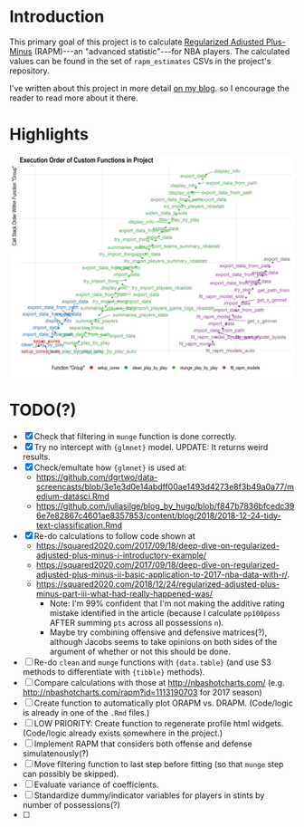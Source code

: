 
# Introduction

This primary goal of this project is to calculate 
[Regularized Adjusted Plus-Minus](https://www.nbastuffer.com/analytics101/regularized-adjusted-plus-minus-rapm/) 
(RAPM)---an "advanced statistic"---for NBA players. 
The calculated values can be found in the set of `rapm_estimates` 
CSVs in the project's repository.

I've written about this project in more detail [on my blog](https://tonyelhabr.rbind.io).
so I encourage the reader to read more about it there.

# Highlights

![](figs/viz_proj_funcs.png)

# TODO(?)

+ [x] Check that filtering in `munge` function is done correctly.
+ [x] Try no intercept with `{glmnet}` model. UPDATE: It returns weird results.
+ [x] Check/emultate how `{glmnet}` is used at:
    + https://github.com/dgrtwo/data-screencasts/blob/3e1e3d0e14abdff00ae1493d4273e8f3b49a0a77/medium-datasci.Rmd
    + https://github.com/juliasilge/blog_by_hugo/blob/f847b7836bfcedc396e7e82867c4601ae8357853/content/blog/2018/2018-12-24-tidy-text-classification.Rmd
+ [x] Re-do calculations to follow code shown at
    + https://squared2020.com/2017/09/18/deep-dive-on-regularized-adjusted-plus-minus-i-introductory-example/
    + https://squared2020.com/2017/09/18/deep-dive-on-regularized-adjusted-plus-minus-ii-basic-application-to-2017-nba-data-with-r/.
    + https://squared2020.com/2018/12/24/regularized-adjusted-plus-minus-part-iii-what-had-really-happened-was/
        + Note: I'm 99% confident that I'm not making the additive rating mistake identified in the article
        (because I calculate `pp100poss` AFTER summing `pts` across all possessions `n`).
        + Maybe try combining offensive and defensive matrices(?), although Jacobs seems to take opinions on both sides
        of the argument of whether or not this should be done.
+ [ ] Re-do `clean` and `munge` functions with `{data.table}` (and use S3 methods to differentiate with `{tibble}` methods).
+ [ ] Compare calculations with those at http://nbashotcharts.com/ (e.g. http://nbashotcharts.com/rapm?id=1113190703 for 2017 season)
+ [ ] Create function to automatically plot ORAPM vs. DRAPM. (Code/logic is already in
one of the `.Rmd` files.)
+ [ ] LOW PRIORITY: Create function to regenerate profile html widgets.
(Code/logic already exists somewhere in the project.)
+ [ ] Implement RAPM that considers both offense and defense simulatenously(?)
+ [ ] Move filtering function to last step before fitting (so that `munge` step
can possibly be skipped).
+ [ ] Evaluate variance of coefficients.
+ [ ] Standardize dummy/indicator variables for players in stints by number of possessions(?)
+ [ ] 
